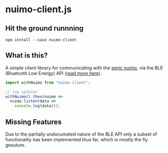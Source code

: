 # nuimo-client.js

## Hit the ground runnning

```
npm install --save nuimo-client
```

## What is this?

A simple client library for communicating with the [senic nuimo][nuimo-docs],
via the BLE (Bluetooth Low Energy) API ([read more here][nuimo-ble]).

```javascript
import withNuimo from "nuimo-client";

// log updates
withNuimo().then(nuimo =>
  nuimo.listen(data =>
    console.log(data)));
```

## Missing Features

Due to the partially undocumated nature of the BLE API only a subset of
functionality has been implemented thus far, which is mostly the fly
gesuture.

[nuimo-docs]: https://www.senic.com/developers
[nuimo-ble]: https://medium.com/@senic/developing-for-the-nuimo-controller-7292becfacff
